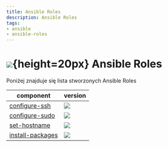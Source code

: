 ```yaml
---
title: Ansible Roles
description: Ansible Roles
tags:
- ansible
- ansible-roles
---
```

# ![](https://gitlab.com/pl.rachuna-net/infrastructure/terraform/modules/gitlab-project/-/raw/main/images/ansible.png){height=20px} Ansible Roles

Poniżej znajduje się lista stworzonych Ansible Roles

| component | version|
|-----------|--------|
|[configure-ssh](https://gitlab.com/pl.rachuna-net/infrastructure/ansible/roles/configure-ssh) |![](https://gitlab.com/pl.rachuna-net/infrastructure/ansible/roles/configure-ssh/-/badges/release.svg)|
|[configure-sudo](https://gitlab.com/pl.rachuna-net/infrastructure/ansible/roles/configure-sudo) |![](https://gitlab.com/pl.rachuna-net/infrastructure/ansible/roles/configure-sudo/-/badges/release.svg)|
|[set-hostname](https://gitlab.com/pl.rachuna-net/infrastructure/ansible/roles/set-hostname) |![](https://gitlab.com/pl.rachuna-net/infrastructure/ansible/roles/set-hostname/-/badges/release.svg)|
|[install-packages](https://gitlab.com/pl.rachuna-net/infrastructure/ansible/roles/install-packages) |![](https://gitlab.com/pl.rachuna-net/infrastructure/ansible/roles/install-packages/-/badges/release.svg)|